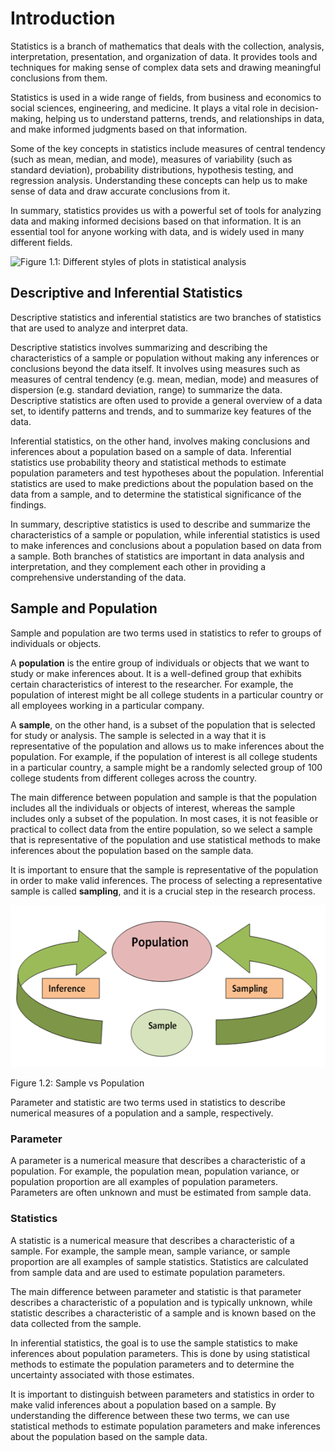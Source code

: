 # Introduction

Statistics is a branch of mathematics that deals with the collection,
analysis, interpretation, presentation, and organization of data. It
provides tools and techniques for making sense of complex data sets and
drawing meaningful conclusions from them.

Statistics is used in a wide range of fields, from business and
economics to social sciences, engineering, and medicine. It plays a
vital role in decision-making, helping us to understand patterns,
trends, and relationships in data, and make informed judgments based on
that information.

Some of the key concepts in statistics include measures of central
tendency (such as mean, median, and mode), measures of variability (such
as standard deviation), probability distributions, hypothesis testing,
and regression analysis. Understanding these concepts can help us to
make sense of data and draw accurate conclusions from it.

In summary, statistics provides us with a powerful set of tools for
analyzing data and making informed decisions based on that information.
It is an essential tool for anyone working with data, and is widely used
in many different fields.

![Figure 1.1: Different styles of plots in statistical
analysis](Chapter-1-Introduction_files/figure-markdown_strict/unnamed-chunk-2-1.png)

## Descriptive and Inferential Statistics

Descriptive statistics and inferential statistics are two branches of
statistics that are used to analyze and interpret data.

Descriptive statistics involves summarizing and describing the
characteristics of a sample or population without making any inferences
or conclusions beyond the data itself. It involves using measures such
as measures of central tendency (e.g. mean, median, mode) and measures
of dispersion (e.g. standard deviation, range) to summarize the data.
Descriptive statistics are often used to provide a general overview of a
data set, to identify patterns and trends, and to summarize key features
of the data.

Inferential statistics, on the other hand, involves making conclusions
and inferences about a population based on a sample of data. Inferential
statistics use probability theory and statistical methods to estimate
population parameters and test hypotheses about the population.
Inferential statistics are used to make predictions about the population
based on the data from a sample, and to determine the statistical
significance of the findings.

In summary, descriptive statistics is used to describe and summarize the
characteristics of a sample or population, while inferential statistics
is used to make inferences and conclusions about a population based on
data from a sample. Both branches of statistics are important in data
analysis and interpretation, and they complement each other in providing
a comprehensive understanding of the data.

## Sample and Population

Sample and population are two terms used in statistics to refer to
groups of individuals or objects.

A **population** is the entire group of individuals or objects that we
want to study or make inferences about. It is a well-defined group that
exhibits certain characteristics of interest to the researcher. For
example, the population of interest might be all college students in a
particular country or all employees working in a particular company.

A **sample**, on the other hand, is a subset of the population that is
selected for study or analysis. The sample is selected in a way that it
is representative of the population and allows us to make inferences
about the population. For example, if the population of interest is all
college students in a particular country, a sample might be a randomly
selected group of 100 college students from different colleges across
the country.

The main difference between population and sample is that the population
includes all the individuals or objects of interest, whereas the sample
includes only a subset of the population. In most cases, it is not
feasible or practical to collect data from the entire population, so we
select a sample that is representative of the population and use
statistical methods to make inferences about the population based on the
sample data.

It is important to ensure that the sample is representative of the
population in order to make valid inferences. The process of selecting a
representative sample is called **sampling**, and it is a crucial step
in the research process.

<img src="IMAGE/Sample vs population.png" alt="Figure 1.2: Sample vs Population"  />
<p class="caption">
Figure 1.2: Sample vs Population
</p>

Parameter and statistic are two terms used in statistics to describe
numerical measures of a population and a sample, respectively.

### Parameter

A parameter is a numerical measure that describes a characteristic of a
population. For example, the population mean, population variance, or
population proportion are all examples of population parameters.
Parameters are often unknown and must be estimated from sample data.

### Statistics

A statistic is a numerical measure that describes a characteristic of a
sample. For example, the sample mean, sample variance, or sample
proportion are all examples of sample statistics. Statistics are
calculated from sample data and are used to estimate population
parameters.

The main difference between parameter and statistic is that parameter
describes a characteristic of a population and is typically unknown,
while statistic describes a characteristic of a sample and is known
based on the data collected from the sample.

In inferential statistics, the goal is to use the sample statistics to
make inferences about population parameters. This is done by using
statistical methods to estimate the population parameters and to
determine the uncertainty associated with those estimates.

It is important to distinguish between parameters and statistics in
order to make valid inferences about a population based on a sample. By
understanding the difference between these two terms, we can use
statistical methods to estimate population parameters and make
inferences about the population based on the sample data.
